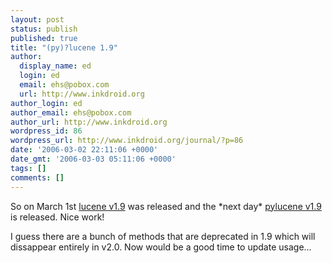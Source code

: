 ```yaml
---
layout: post
status: publish
published: true
title: "(py)?lucene 1.9"
author:
  display_name: ed
  login: ed
  email: ehs@pobox.com
  url: http://www.inkdroid.org
author_login: ed
author_email: ehs@pobox.com
author_url: http://www.inkdroid.org
wordpress_id: 86
wordpress_url: http://www.inkdroid.org/journal/?p=86
date: '2006-03-02 22:11:06 +0000'
date_gmt: '2006-03-03 05:11:06 +0000'
tags: []
comments: []
---
```

<p>So on March 1st <a href="http://mail-archives.apache.org/mod_mbox/lucene-java-user/200603.mbox/%3c4405FBCE.9090506@apache.org%3e">lucene v1.9</a> was released and the *next day* <a href="http://lists.osafoundation.org/pipermail/pylucene-dev/2006-March/000873.html">pylucene v1.9</a> is released. Nice work!</p>
<p>I guess there are a bunch of methods that are deprecated in 1.9 which will dissappear entirely in v2.0. Now would be a good time to update usage...</p>
